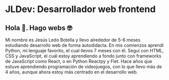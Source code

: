 # JLDev: Desarrollador web frontend 
## Hola 👋. Hago webs 🤓

Mi nombre es Jesús Ledo Botella y llevo alrededor de 5-6 meses estudiando desarrollo web de forma autodidacta.
En mis comienzos aprendí Python, mi lenguaje favorito, el cual llevos 7 meses con él. Seguí con HTML, CSS y JavaScript,
el cuál estoy aprendiendo a fondo junto con frameworks de JavaScript como React, o en Python Reactpy y Flet. Hace años que estuve aprendiendo programación de videojuegos, con lo que llevo más de 4 años, aunque ahora estoy más centrado en el desarrollo web.
